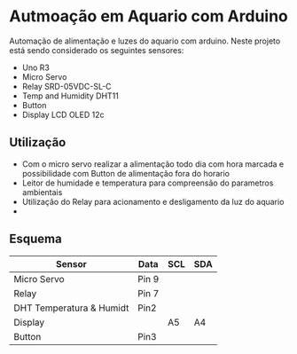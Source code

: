 # Autmoação em Aquario com Arduino
 Automação de alimentação e luzes do aquario com arduino.
Neste projeto está sendo considerado os seguintes sensores:
- Uno R3
- Micro Servo
- Relay SRD-05VDC-SL-C
- Temp and Humidity DHT11
- Button
- Display LCD OLED 12c

## Utilização

- Com o micro servo realizar a alimentação todo dia com hora marcada e possibilidade com Button de alimentação fora do horario
- Leitor de humidade e temperatura para compreensão do parametros ambientais
- Utilização do Relay para acionamento e desligamento da luz do aquario
- 
## Esquema
| Sensor | Data | SCL | SDA |
| ------ | ------ | ------ | ------ |
|Micro Servo| Pin 9|
|Relay|Pin 7|
|DHT Temperatura & Humidt|Pin2|
|Display||A5|A4|
|Button|Pin3



